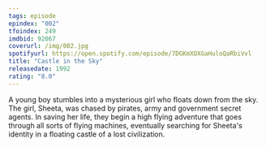 ```yaml
---
tags: episode
epindex: "002"
tfoindex: 249
imdbid: 92067
coverurl: /img/002.jpg
spotifyurl: https://open.spotify.com/episode/7DGKmXOXGaHuloQaRbiVvl
title: "Castle in the Sky"
releasedate: 1992
rating: "8.0"
---
```


A young boy stumbles into a mysterious girl who floats down from the sky. The girl, Sheeta, was chased by pirates, army and government secret agents. In saving her life, they begin a high flying adventure that goes through all sorts of flying machines, eventually searching for Sheeta's identity in a floating castle of a lost civilization.